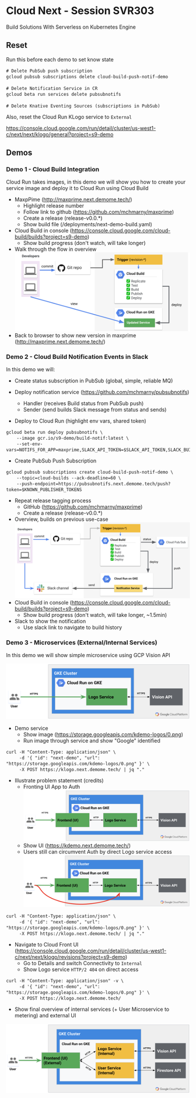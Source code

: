 # Cloud Next - Session SVR303

Build Solutions With Serverless on Kubernetes Engine

## Reset

Run this before each demo to set know state

```shell
# Delete PubSub push subscription
gcloud pubsub subscriptions delete cloud-build-push-notif-demo

# Delete Notification Service in CR
gcloud beta run services delete pubsubnotifs

# Delete Knative Eventing Sources (subscriptions in PubSub)

```

Also, reset the Cloud Run KLogo service to `External`

https://console.cloud.google.com/run/detail/cluster/us-west1-c/next/next/klogo/general?project=s9-demo



## Demos

### Demo 1 - Cloud Build Integration

Cloud Run takes images, in this demo we will show you how to create your service image and deploy it to Cloud Run using Cloud Build

* MaxpPime (http://maxprime.next.demome.tech/)
  * Highlight release number
  * Follow link to github (https://github.com/mchmarny/maxprime)
  * Create a release (release-v0.0.*)
  * Show build file (/deployments/next-demo-build.yaml)
* Cloud Build in console (https://console.cloud.google.com/cloud-build/builds?project=s9-demo)
  * Show build progress (don't watch, will take longer)
* Walk through the flow in overview
![Cloud Build Integration](img/cb.png "Cloud Build Integration")
* Back to browser to show new version in maxprime (http://maxprime.next.demome.tech/)


### Demo 2 - Cloud Build Notification Events in Slack

In this demo we will:

* Create status subscription in PubSub (global, simple, reliable MQ)
* Deploy notification service (https://github.com/mchmarny/pubsubnotifs)
  * Handler (receives Build status from PubSub push)
  * Sender (send builds Slack message from status and sends)

* Deploy to Cloud Run (highlight env vars, shared token)

```shell
gcloud beta run deploy pubsubnotifs \
    --image gcr.io/s9-demo/build-notif:latest \
    --set-env-vars=NOTIFS_FOR_APP=maxprime,SLACK_API_TOKEN=$SLACK_API_TOKEN,SLACK_BUILD_STATUS_CHANNEL=$SLACK_CHANNEL,KNOWN_PUBLISHER_TOKENS=$KNOWN_PUBLISHER_TOKENS
```

* Create PubSub Push Subscription

```shell
gcloud pubsub subscriptions create cloud-build-push-notif-demo \
    --topic=cloud-builds --ack-deadline=60 \
    --push-endpoint=https://pubsubnotifs.next.demome.tech/push?token=$KNOWN_PUBLISHER_TOKENS
```

* Repeat release tagging process
  * GitHub (https://github.com/mchmarny/maxprime)
  * Create a release (release-v0.0.*)
* Overview, builds on previous use-case
![Cloud Build Integration with Slack Notifications](img/cbn.png "Cloud Build Integration with Slack Notifications")
* Cloud Build in console (https://console.cloud.google.com/cloud-build/builds?project=s9-demo)
  * Show build progress (don't watch, will take longer, ~1.5min)
* Slack to show the notification
  * Use slack link to navigate to build history


### Demo 3 - Microservices (External/Internal Services)

In this demo we will show simple microservice using GCP Vision API

![Microservice with Vision API on Cloud Run](img/ms-1.png "Microservice with Vision API on Cloud Run")

* Demo service
  * Show image (https://storage.googleapis.com/kdemo-logos/0.png)
  * Run image through service and show "Google" identified

```shell
curl -H "Content-Type: application/json" \
     -d '{ "id": "next-demo", "url": "https://storage.googleapis.com/kdemo-logos/0.png" }' \
     -X POST https://klogo.next.demome.tech/ | jq "."
```

* Illustrate problem statement (credits)
  * Fronting UI App to Auth
![Auth Microservice fronting Logo Service](img/ms-2.png "Auth Microservice fronting Logo Service")
  * Show UI (https://kdemo.next.demome.tech/)
  * Users still can circumvent Auth by direct Logo service access
![Auth Microservice fronting Logo Service](img/ms-3.png "Auth Microservice fronting Logo Service")

```shell
curl -H "Content-Type: application/json" \
     -d '{ "id": "next-demo", "url": "https://storage.googleapis.com/kdemo-logos/0.png" }' \
     -X POST https://klogo.next.demome.tech/ | jq "."
```

* Navigate to Cloud Front UI (https://console.cloud.google.com/run/detail/cluster/us-west1-c/next/next/klogo/revisions?project=s9-demo)
  * Go to Details and switch Connectivity to `Internal`
  * Show Logo service `HTTP/2 404` on direct access

```shell
curl -H "Content-Type: application/json" -v \
     -d '{ "id": "next-demo", "url": "https://storage.googleapis.com/kdemo-logos/0.png" }' \
     -X POST https://klogo.next.demome.tech/
```

* Show final overview of internal services (+ User Microservice to metering) and external UI

![Microservices on Cloud Run](img/ms-4.png "Microservices on Cloud Run")

